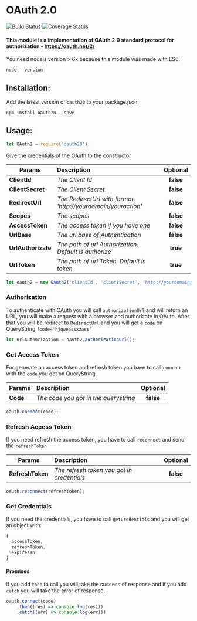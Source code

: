 # OAuth 2.0

[![Build Status](https://travis-ci.org/tnovas/oauth2.0.svg?branch=master)](https://travis-ci.org/tnovas/oauth2.0)
[![Coverage Status](https://coveralls.io/repos/github/tnovas/oauth2.0/badge.svg)](https://coveralls.io/github/tnovas/oauth2.0)

#### This module is a implementation of OAuth 2.0 standard protocol for authorization - https://oauth.net/2/

You need nodejs version > 6x because this module was made with ES6.
```
node --version
```

## Installation:
Add the latest version of `oauth20` to your package.json:
```
npm install oauth20 --save
```

## Usage:
```js
let OAuth2 = require('oauth20');
```

Give the credentials of the OAuth to the constructor

| Params       | Description     | Optional | 
| --------     |:---------------| :-----:|
| **ClientId**     | *The Client Id* | **false** |
| **ClientSecret** | *The Client Secret* | **false** |
| **RedirectUrl**  | *The RedirectUrl with format 'http://yourdomain/youraction'* | **false** |
| **Scopes**       | *The scopes* | **false** |
| **AccessToken**   | *The access token if you have one* | **false** |
| **UrlBase**       | *The url base of Authentication* | **false** |
| **UrlAuthorizate** | *The path of url Authorization. Default is authorize* | **true** |
| **UrlToken**       | *The path of url Token. Default is token* | **true** |

```js
let oauth2 = new OAuth2('clientId', 'clientSecret', 'http://yourdomain/youraction', 'scopes', 'accessToken', 'https://domain/oauth/', 'auth', 'token');
```

### Authorization
To authenticate with OAuth you will call `authorizationUrl` and will return an URL, you will make a request with a browser and authorizate in OAuth. After that you will be redirect to `RedirectUrl` and you will get a `code` on QueryString `?code='hjqweassxzass'`

```js
let urlAuthorization = oauth2.authorizationUrl();
```

### Get Access Token
For generate an access token and refresh token you have to call `connect` with the `code` you got on QueryString

| Params   | Description     | Optional | 
| -------- |:---------------| :-----:|
| **Code**  | *The code you got in the querystring* | **false** |

```js
oauth.connect(code);
```

### Refresh Access Token
If you need refresh the access token, you have to call `reconnect` and send the `refreshToken`

| Params   | Description     | Optional | 
| -------- |:---------------| :-----:|
| **RefreshToken**  | *The refresh token you got in credentials* | **false** |

```js
oauth.reconnect(refreshToken);
```

### Get Credentials
If you need the credentials, you have to call `getCredentials` and you will get an object with:

```js
{
  accessToken,
  refreshToken,
  expiresIn
}
```

#### Promises
If you add `then` to call you will take the success of response and if you add `catch` you will take the error of response.
```js
oauth.connect(code)
	.then((res) => console.log(res)))
	.catch((err) => console.log(err)))
```